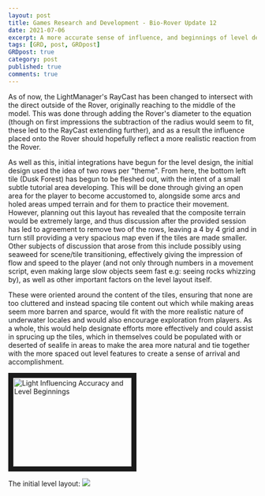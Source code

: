 ```yaml
---
layout: post
title: Games Research and Development - Bio-Rover Update 12
date: 2021-07-06
excerpt: A more accurate sense of influence, and beginnings of level designing.
tags: [GRD, post, GRDpost]
GRDpost: true
category: post
published: true
comments: true
---
```

As of now, the LightManager's RayCast has been changed to intersect with the direct outside of the Rover, originally reaching to the middle of the model. This was done through adding the Rover's diameter to the equation (though on first impressions the subtraction of the radius would seem to fit, these led to the RayCast extending further), and as a result the influence placed onto the Rover should hopefully reflect a more realistic reaction from the Rover.

As well as this, initial integrations have begun for the level design, the initial design used the idea of two rows per "theme". From here, the bottom left tile (Dusk Forest) has begun to be fleshed out, with the intent of a small subtle tutorial area developing. This will be done through giving an open area for the player to become accustomed to, alongside some arcs and holed areas umped terrain and for them to practice their movement. However, planning out this layout has revealed that the composite terrain would be extremely large, and thus discussion after the provided session has led to agreement to remove two of the rows, leaving a 4 by 4 grid and in turn still providing a very spacious map even if the tiles are made smaller. Other subjects of discussion that arose from this include possibly using seaweed for scene/tile transitioning, effectively giving the impression of flow and speed to the player (and not only through numbers in a movement script, even making large slow objects seem fast e.g: seeing rocks whizzing by), as well as other important factors on the level layout itself. 

These were oriented around the content of the tiles, ensuring that none are too cluttered and instead spacing tile content out which while making areas seem more barren and sparce, would fit with the more realistic nature of underwater locales and would also encourage exploration from players. As a whole, this would help designate efforts more effectively and could assist in sprucing up the tiles, which in themselves could be populated with or deserted of sealife in areas to make the area more natural and tie together with the more spaced out level features to create a sense of arrival and accomplishment.

<a href="http://www.youtube.com/watch?feature=player_embedded&v=L36BE5oFbCY" target="_blank"><img src="http://img.youtube.com/vi/L36BE5oFbCY/0.jpg" alt="Light Influencing Accuracy and Level Beginnings" width="240" height="180" border="10" /></a>

The initial level layout:
<a href="https://i.imgur.com/8rUy2lF.png"><img src="https://i.imgur.com/8rUy2lF.png"></a>
